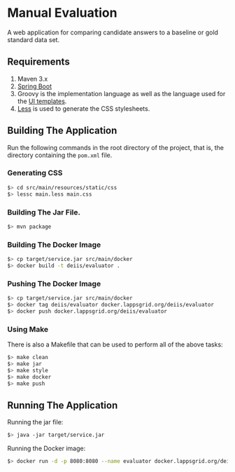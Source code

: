 # Manual Evaluation

A web application for comparing candidate answers to a baseline or gold standard data set.

## Requirements

1. Maven 3.x
1. [Spring Boot](https://spring.io)
1. Groovy is the implementation language as well as the language used for the [UI templates](https://spring.io/blog/2014/05/28/using-the-innovative-groovy-template-engine-in-spring-boot).
1. [Less](http://lesscss.org) is used to generate the CSS stylesheets.


## Building The Application

Run the following commands in the root directory of the project, that is, the directory containing the `pom.xml` file.

### Generating CSS

```bash
$> cd src/main/resources/static/css
$> lessc main.less main.css
```

### Building The Jar File.

```bash
$> mvn package
```

### Building The Docker Image

```bash
$> cp target/service.jar src/main/docker
$> docker build -t deiis/evaluator .
```

### Pushing The Docker Image

```bash
$> cp target/service.jar src/main/docker
$> docker tag deiis/evaluator docker.lappsgrid.org/deiis/evaluator
$> docker push docker.lappsgrid.org/deiis/evaluator
```

### Using Make

There is also a Makefile that can be used to perform all of the above tasks:

```bash
$> make clean
$> make jar
$> make style
$> make docker
$> make push
```

## Running The Application

Running the jar file:

```bash
$> java -jar target/service.jar
```

Running the Docker image:

```bash
$> docker run -d -p 8080:8080 --name evaluator docker.lappsgrid.org/deiis/evaluator
```

